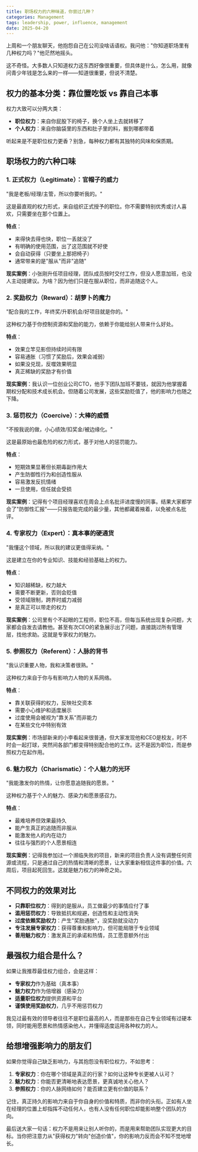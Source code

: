 ```yaml
---
title: 职场权力的六种味道，你尝过几种？
categories: Management
tags: leadership, power, influence, management
date: 2025-04-20
---
```


上周和一个朋友聊天，他抱怨自己在公司没啥话语权。我问他："你知道职场里有几种权力吗？"他茫然地摇头。

这不奇怪。大多数人只知道权力这东西好像很重要，但具体是什么，怎么用，就像问青少年钱是怎么来的一样——知道很重要，但说不清楚。

## 权力的基本分类：靠位置吃饭 vs 靠自己本事

权力大致可以分两大类：

- **职位权力**：来自你屁股下的椅子，换个人坐上去就转移了
- **个人权力**：来自你脑袋里的东西和肚子里的料，搬到哪都带着

听起来是不是职位权力更香？别急，每种权力都有其独特的风味和保质期。

## 职场权力的六种口味

### 1. 正式权力（Legitimate）：官帽子的威力

"我是老板/经理/主管，所以你要听我的。"

这是最直观的权力形式，来自组织正式授予的职位。你不需要特别优秀或讨人喜欢，只需要坐在那个位置上。

**特点**：
- 来得快去得也快，职位一丢就没了
- 有明确的使用范围，出了这范围就不好使
- 会自动获得（只要坐上那把椅子）
- 通常带来的是"服从"而非"追随"

**现实案例**：小张刚升任项目经理，团队成员按时交付工作，但没人愿意加班，也没人主动提建议。为啥？因为他们只是在服从职位，而非追随这个人。

### 2. 奖励权力（Reward）：胡萝卜的魔力

"配合我的工作，年终奖/升职机会/好项目就是你的。"

这种权力基于你控制资源和奖励的能力，依赖于你能给别人带来什么好处。

**特点**：
- 效果立竿见影但持续时间有限
- 容易通胀（习惯了奖励后，效果会减弱）
- 如果没兑现，反噬效果明显
- 真正稀缺的奖励才有价值

**现实案例**：我认识一位创业公司CTO，他手下团队加班不要钱，就因为他掌握着期权分配和技术成长机会。但随着公司发展，这些奖励贬值了，他的影响力也随之下降。

### 3. 惩罚权力（Coercive）：大棒的威慑

"不按我说的做，小心绩效/扣奖金/被边缘化。"

这是最原始也最危险的权力形式，基于对他人的惩罚能力。

**特点**：
- 短期效果显著但长期毒副作用大
- 产生防御性行为和创造性服从
- 容易激发反抗情绪
- 一旦使用，信任就会受损

**现实案例**：记得有个项目经理喜欢在周会上点名批评进度慢的同事。结果大家都学会了"防御性汇报"——只报告能完成的最少量，其他都藏着掖着，以免被点名批评。

### 4. 专家权力（Expert）：真本事的硬通货

"我懂这个领域，所以我的建议更值得采纳。"

这是建立在你的专业知识、技能和经验基础上的权力。

**特点**：
- 知识越稀缺，权力越大
- 需要不断更新，否则会贬值
- 受领域限制，跨界时威力减弱
- 是真正可以带走的权力

**现实案例**：公司里有个不起眼的工程师，职位不高，但每当系统出现复杂问题，大家都会自发去请教他。甚至有次CEO的紧急展示出了问题，直接跳过所有管理层，找他求助。这就是专家权力的魅力。

### 5. 参照权力（Referent）：人脉的背书

"我认识重要人物，我和决策者很熟。"

这种权力来自于你与有影响力人物的关系网络。

**特点**：
- 靠关联获得的权力，反映社交资本
- 需要小心维护和适度展示
- 过度使用会被视为"靠关系"而非能力
- 在某些文化中特别有效

**现实案例**：市场部新来的小李看起来很普通，但大家发现他和CEO是校友，时不时会一起打球，突然间各部门都变得特别配合他的工作。这不是因为职位，而是参照权力在起作用。

### 6. 魅力权力（Charismatic）：个人魅力的光环

"我能激发你的热情，让你愿意追随我的愿景。"

这种权力基于个人的魅力、感染力和愿景感召力。

**特点**：
- 最难培养但效果最持久
- 能产生真正的追随而非服从
- 能激发他人的内在动力
- 往往与强烈的个人愿景相连

**现实案例**：记得我参加过一个濒临失败的项目，新来的项目负责人没有调整任何资源或流程，只是通过自己的热情和清晰的愿景，让大家重新相信这件事的价值。六周后，项目起死回生。这就是魅力权力的神奇之处。

## 不同权力的效果对比

- **只靠职位权力**：得到的是服从，员工做最少的事情应付了事
- **滥用惩罚权力**：导致抵抗和规避，创造性和主动性消失
- **过度依赖奖励权力**：产生"奖励通胀"，没奖励就没动力
- **专注发展专家权力**：获得尊重和影响力，但可能局限于专业领域
- **善用魅力权力**：激发真正的承诺和热情，员工愿意额外付出

## 最强权力组合是什么？

如果让我推荐最佳权力组合，会是这样：

- **专家权力**作为基础（真本事）
- **魅力权力**作为倍增器（感染力）
- **适量职位权力**提供资源和平台
- **谨慎使用奖励权力**，几乎不用惩罚权力

我见过最有效的领导者往往不是职位最高的人，而是那些在自己专业领域有过硬本领，同时能用愿景和热情感染他人，并懂得适度运用各种权力的人。

## 给想增强影响力的朋友们

如果你觉得自己缺乏影响力，与其抱怨没有职位权力，不如思考：

1. **专家权力**：你在哪个领域是真正的行家？如何让这种专长更被人认可？
2. **魅力权力**：你能否更清晰地表达愿景，更真诚地关心他人？
3. **参照权力**：你的人脉网络如何？能否建立更有价值的联系？

记住，真正持久的影响力来自于你自身的价值和特质，而非你的头衔。正如有人坐在经理的位置上却指挥不动任何人，也有人没有任何职位却能影响整个团队的方向。

最后送大家一句话：权力不是用来让别人听你的，而是用来帮助团队实现更大的目标。当你把注意力从"获得权力"转向"创造价值"，你的影响力反而会不知不觉地增长。 